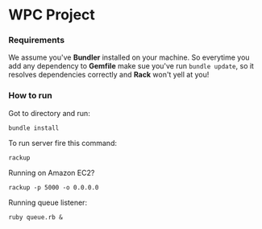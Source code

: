 # WPC Project

### Requirements

We assume you've **Bundler** installed on your machine. So everytime you add any dependency to **Gemfile** make sue you've run `bundle update`, so it resolves dependencies correctly and **Rack** won't yell at you!

### How to run

Got to directory and run:
```
bundle install
```

To run server fire this command:
```
rackup
```

Running on Amazon EC2?
```
rackup -p 5000 -o 0.0.0.0
```

Running queue listener:
```
ruby queue.rb &
```
